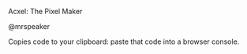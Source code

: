 Acxel: The Pixel Maker

@mrspeaker

Copies code to your clipboard: paste that code into a browser console.

